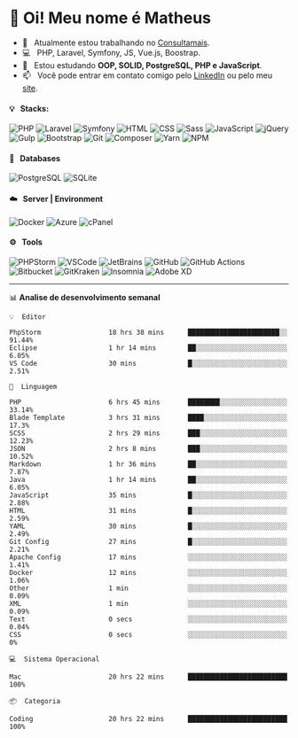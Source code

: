 # 👋 Oi! Meu nome é Matheus

- 🔭 &nbsp; Atualmente estou trabalhando no [Consultamais](https://consultamais.com.br/).
- 💻 &nbsp; PHP, Laravel, Symfony, JS, Vue.js, Boostrap.
- 🌱 &nbsp; Estou estudando **OOP, SOLID, PostgreSQL, PHP e JavaScript**.
- 📫 &nbsp; Você pode entrar em contato comigo pelo [LinkedIn](https://www.linkedin.com/in/matheuscamargoxavier/) ou pelo meu [site](https://matheuscamargo.co).

#### 💡 &nbsp; Stacks:
![PHP](https://img.shields.io/badge/-PHP-777BB4?&logo=php&logoColor=FFFFFF)
![Laravel](https://img.shields.io/badge/-Laravel-FF2D20?&logo=laravel&logoColor=FFFFFF)
![Symfony](https://img.shields.io/badge/-Symfony-000000?&logo=symfony&logoColor=FFFFFF)
![HTML](https://img.shields.io/badge/-HTML-E34F26?&logo=html5&logoColor=FFFFFF)
![CSS](https://img.shields.io/badge/-CSS-1572B6?&logo=css3&logoColor=FFFFFF)
![Sass](https://img.shields.io/badge/-Sass-CC6699?&logo=sass&logoColor=FFFFFF)
![JavaScript](https://img.shields.io/badge/-JavaScript-F7DF1E?&logo=javascript&logoColor=FFFFFF)
![jQuery](https://img.shields.io/badge/-jQuery-0769AD?&logo=jquery&logoColor=FFFFFF)
![Gulp](https://img.shields.io/badge/-Gulp-CF4647?&logo=gulp&logoColor=FFFFFF)
![Bootstrap](https://img.shields.io/badge/-Bootstrap-7952B3?&logo=bootstrap&logoColor=FFFFFF)
![Git](https://img.shields.io/badge/-Git-F05032?&logo=git&logoColor=FFFFFF)
![Composer](https://img.shields.io/badge/-Composer-885630?&logo=composer&logoColor=FFFFFF)
![Yarn](https://img.shields.io/badge/-Yarn-2C8EBB?&logo=yarn&logoColor=FFFFFF)
![NPM](https://img.shields.io/badge/-npm-CB3837?&logo=npm&logoColor=FFFFFF)

#### 💾 &nbsp; Databases
![PostgreSQL](https://img.shields.io/badge/-PostgreSQL-336791?&logo=PostgreSQL&logoColor=FFFFFF)
![SQLite](https://img.shields.io/badge/-SQLite-003B57?&logo=SQLite&logoColor=FFFFFF)

#### ☁️ &nbsp; Server | Environment
![Docker](https://img.shields.io/badge/-Docker-2496ED?&logo=docker&logoColor=FFFFFF)
![Azure](https://img.shields.io/badge/-Azure-0089D6?&logo=microsoft%20azure&logoColor=FFFFFF)
![cPanel](https://img.shields.io/badge/-cPanel-FF6C2C?&logo=cpanel&logoColor=FFFFFF)

#### ⚙️ &nbsp; Tools
![PHPStorm](https://img.shields.io/badge/-PHPStorm-000000?&logo=PHPStorm&logoColor=FFFFFF)
![VSCode](https://img.shields.io/badge/-VSCode-007ACC?&logo=Visual%20Studio%20Code&logoColor=FFFFFF) 
![JetBrains](https://img.shields.io/badge/-JetBrains-000000?&logo=jetbrains&logoColor=FFFFFF) 
![GitHub](https://img.shields.io/badge/-GitHub-181717?&logo=github&logoColor=FFFFFF) 
![GitHub Actions](https://img.shields.io/badge/-GitHub%20Actions-181717?&logo=GitHub%20Actions&logoColor=FFFFFF) 
![Bitbucket](https://img.shields.io/badge/-Bitbucket-0052CC?&logo=bitbucket&logoColor=FFFFFF)
![GitKraken](https://img.shields.io/badge/-GitKraken-179287?&logo=GitKraken&logoColor=FFFFFF)
![Insomnia](https://img.shields.io/badge/-Insomnia-5849BE?&logo=Insomnia&logoColor=FFFFFF)
![Adobe XD](https://img.shields.io/badge/-Adobe%20XD-FF61F6?&logo=adobe%20xd&logoColor=FFFFFF) 
_______

📊  **Analise de desenvolvimento semanal**
```text
💡  Editor

PhpStorm                 18 hrs 38 mins      ███████████████████████░░     91.44%
Eclipse                  1 hr 14 mins        ██░░░░░░░░░░░░░░░░░░░░░░░      6.05%
VS Code                  30 mins             █░░░░░░░░░░░░░░░░░░░░░░░░      2.51%
```
```text
💬  Linguagem

PHP                      6 hrs 45 mins       ████████░░░░░░░░░░░░░░░░░     33.14%
Blade Template           3 hrs 31 mins       ████░░░░░░░░░░░░░░░░░░░░░      17.3%
SCSS                     2 hrs 29 mins       ███░░░░░░░░░░░░░░░░░░░░░░     12.23%
JSON                     2 hrs 8 mins        ███░░░░░░░░░░░░░░░░░░░░░░     10.52%
Markdown                 1 hr 36 mins        ██░░░░░░░░░░░░░░░░░░░░░░░      7.87%
Java                     1 hr 14 mins        ██░░░░░░░░░░░░░░░░░░░░░░░      6.05%
JavaScript               35 mins             █░░░░░░░░░░░░░░░░░░░░░░░░      2.88%
HTML                     31 mins             █░░░░░░░░░░░░░░░░░░░░░░░░      2.59%
YAML                     30 mins             █░░░░░░░░░░░░░░░░░░░░░░░░      2.49%
Git Config               27 mins             █░░░░░░░░░░░░░░░░░░░░░░░░      2.21%
Apache Config            17 mins             ░░░░░░░░░░░░░░░░░░░░░░░░░      1.41%
Docker                   12 mins             ░░░░░░░░░░░░░░░░░░░░░░░░░      1.06%
Other                    1 min               ░░░░░░░░░░░░░░░░░░░░░░░░░      0.09%
XML                      1 min               ░░░░░░░░░░░░░░░░░░░░░░░░░      0.09%
Text                     0 secs              ░░░░░░░░░░░░░░░░░░░░░░░░░      0.04%
CSS                      0 secs              ░░░░░░░░░░░░░░░░░░░░░░░░░         0%
```
```text
💻  Sistema Operacional

Mac                      20 hrs 22 mins      █████████████████████████       100%
```
```text
📦  Categoria

Coding                   20 hrs 22 mins      █████████████████████████       100%
```
